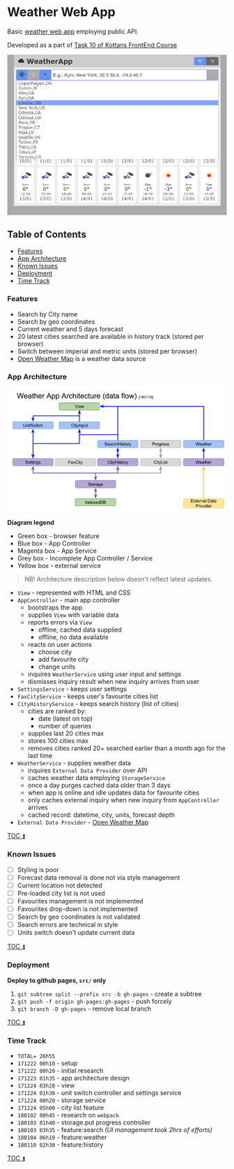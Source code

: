 # Weather Web App

Basic [weather web app](https://oleksiyrudenko.github.io/weather-webapp/) employing public API.

Developed as a part of 
[Task 10 of Kottans FrontEnd Course](https://github.com/kottans/frontend/blob/master/test10.md)

![Weather App UI - Search History](weather-app-ui-searchhistory.png)

<!-- START doctoc generated TOC please keep comment here to allow auto update -->
<!-- DON'T EDIT THIS SECTION, INSTEAD RE-RUN doctoc TO UPDATE -->
## Table of Contents

- [Features](#features)
- [App Architecture](#app-architecture)
- [Known Issues](#known-issues)
- [Deployment](#deployment)
- [Time Track](#time-track)

<!-- END doctoc generated TOC please keep comment here to allow auto update -->

### Features

 * Search by City name
 * Search by geo coordinates
 * Current weather and 5 days forecast
 * 20 latest cities searched are available in history track
   (stored per browser)
 * Switch between imperial and metric units
   (stored per browser)
 * [Open Weather Map](https://openweathermap.org/api) is a weather
   data source

### App Architecture

![Weather App Architecture diagram](weather-app-architecture.png)

**Diagram legend**

 * Green box - browser feature
 * Blue box - App Controller
 * Magenta box - App Service
 * Grey box - Incomplete App Controller / Service
 * Yellow box - external service

> NB! Architecture description below doesn't reflect latest updates.

 * `View` - represented with HTML and CSS
 * `AppController` - main app controller
   - bootstraps the app
   - supplies `View` with variable data
   - reports errors via `View`
     - offline, cached data supplied
     - offline, no data available
   - reacts on user actions
     - choose city
     - add favourite city
     - change units
   - inquires `WeatherService` using user input and settings
   - dismisses inquiry result when new inquiry arrives from user
 * `SettingsService` - keeps user settings
 * `FavCityService` - keeps user's favourite cities list
 * `CityHistoryService` - keeps search history (list of cities)
   - cities are ranked by:
     - date (latest on top)
     - number of queries
   - supplies last 20 cities max
   - stores 100 cities max
   - removes cities ranked 20+ searched earlier than a month ago
     for the last time
 * `WeatherService` - supplies weather data
   - inquires `External Data Provider` over API
   - caches weather data employing `StorageService`
   - once a day purges cached data older than 3 days
   - when app is online and idle updates data for favourite cities
   - only caches external inquiry when new inquiry from
     `AppController` arrives
   - cached record: datetime, city, units, forecast depth
 * `External Data Provider` - [Open Weather Map](https://openweathermap.org/api)

[TOC :arrow_double_up: ](#table-of-contents)

### Known Issues

 - [ ] Styling is poor
 - [ ] Forecast data removal is done not via style management
 - [ ] Current location not detected
 - [ ] Pre-loaded city list is not used
 - [ ] Favourites management is not implemented
 - [ ] Favourites drop-down is not implemented
 - [ ] Search by geo coordinates is not validated
 - [ ] Search errors are technical in style
 - [ ] Units switch doesn't update current data

[TOC :arrow_double_up: ](#table-of-contents)

### Deployment

**Deploy to github pages, `src/` only**

1. `git subtree split --prefix src -b gh-pages` - create a subtree
2. `git push -f origin gh-pages:gh-pages` - push forcely
3. `git branch -D gh-pages` - remove local branch

[TOC :arrow_double_up: ](#table-of-contents)

### Time Track

 * `TOTAL= 26h55`
 * `171222 00h10` - setup
 * `171222 00h20` - initial research
 * `171223 01h35` - app architecture design
 * `171224 03h20` - view
 * `171224 01h30` - unit switch controller and settings service
 * `171224 00h20` - storage service
 * `171224 05h00` - city list feature
 * `180102 00h45` - research on `webpack`
 * `180103 01h40` - storage.put progress controller
 * `180103 03h35` - feature:search _(UI management took 2hrs of efforts)_
 * `180104 06h10` - feature:weather
 * `180110 02h30` - feature:history

[TOC :arrow_double_up: ](#table-of-contents)